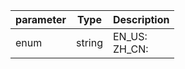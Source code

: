 | parameter | Type | Description |
| ----------- | ----------- |----------- |
| enum  |  string  | EN_US: <br/>ZH_CN:   |